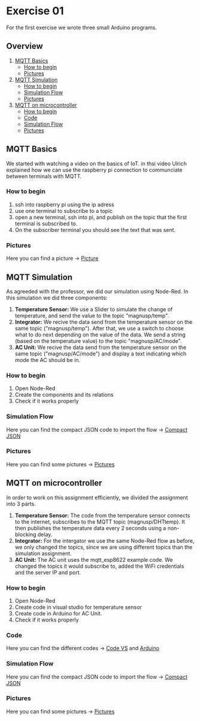 # Exercise 01
For the first exercise we wrote three small Arduino programs.

## Overview
1. [MQTT Basics](/Teamfolder/Group1/exercises/exercise03/README.md#mqtt-basics)
	- [How to begin](/Teamfolder/Group1/exercises/exercise03/README.md#how-to-begin)
	- [Pictures](/Teamfolder/Group1/exercises/exercise03/README.md#pictures)
2. [MQTT Simulation](/Teamfolder/Group1/exercises/exercise03/README.md#mqtt-simulation)
	- [How to begin](/Teamfolder/Group1/exercises/exercise03/README.md#how-to-begin-1)
	- [Simulation Flow](/Teamfolder/Group1/exercises/exercise03/README.md#simulation-flow)
	- [Pictures](/Teamfolder/Group1/exercises/exercise03/README.md#pictures-1)
3. [MQTT on microcontroller](/Teamfolder/Group1/exercises/exercise03/README.md#mqtt-on-microcontroller)
	- [How to begin](/Teamfolder/Group1/exercises/exercise03/README.md#how-to-begin-2)
	- [Code](/Teamfolder/Group1/exercises/exercise03/README.md#code)
	- [Simulation Flow](/Teamfolder/Group1/exercises/exercise03/README.md#simulation-flow-1)
	- [Pictures](/Teamfolder/Group1/exercises/exercise03/README.md#pictures-2)

## MQTT Basics
We started with watching a video on the basics of IoT. in thsi video Ulrich explained how we can use the raspberry pi connection to communciate between terminals with MQTT.

### How to begin
1. ssh into raspberry pi using the ip adress
2. use one terminal to subscribe to a topic
3. open a new terminal, ssh into pi, and publish on the topic that the first terminal is subscribed to.
4. On the subscriber terminal you should see the text that was sent.

### Pictures
Here you can find a picture -> [Picture](/Teamfolder/Group1/pictures/exercise03/MQTT_BASICS/)

## MQTT Simulation
As agreeded with the professor, we did our simulation using Node-Red. In this simulation we did three components:

1. **Temperature Sensor:**  We use a Slider to simulate the change of temperature, and send the value to the topic "magnusp/temp".
2. **Integrator:** We recive the data send from the temperature sensor on the same topic ("magnusp/temp"). After that, we use a switch to choose what to do next depending on the value of the data. We send a string (based on the temperature value) to the topic "magnusp/AC/mode". 
3. **AC Unit:** We recive the data send from the temperature sensor on the same topic ("magnusp/AC/mode") and display a text indicating which mode the AC should be in.

### How to begin
1. Open Node-Red
2. Create the components and its relations
3. Check if it works properly

### Simulation Flow
Here you can find the compact JSON code to import the flow -> [Compact JSON](/Teamfolder/Group1/exercises/exercise03/MQTT-Simulation/MQTT-Simulation-flow.txt)

### Pictures
Here you can find some pictures -> [Pictures](/Teamfolder/Group1/pictures/exercise03/MQTT_Simulation//)

## MQTT on microcontroller
In order to work on this assignment efficiently, we divided the assignment into 3 parts. 
1. **Temperature Sensor:**  The code from the temperature sensor connects to the internet, subscribes to the MQTT topic (magnusp/DHTtemp). It then publishes the temperature data every 2 seconds using a non-blocking delay. 
2. **Integrator:** For the intergator we use the same Node-Red flow as before, we only changed the topics, since we are using different topics than the simulation assignment.
3. **AC Unit:** The AC unit uses the mqtt_esp8622 example code. We changed the topics it would subscribe to, added the WiFi credentials and the server IP and port. 

### How to begin
1. Open Node-Red
2. Create code in visual studio for temperature sensor
3. Create code in Arduino for AC Unit.
4. Check if it works properly

### Code
Here you can find the different codes -> [Code VS](/Teamfolder/Group1/exercises/exercise03/ESP32%20to%20MQTT%20(DHT22)/) and 
 [Arduino](/Teamfolder/Group1/exercises/exercise03/mqttAC/mqttAC.ino)

### Simulation Flow
Here you can find the compact JSON code to import the flow -> [Compact JSON](/Teamfolder/Group1/exercises/exercise03/MQTT-Simulation/MQTT-Simulation-flow.txt)

### Pictures
Here you can find some pictures -> [Pictures](/Teamfolder/Group1/pictures/exercise03/MQTT_microcontroler/)